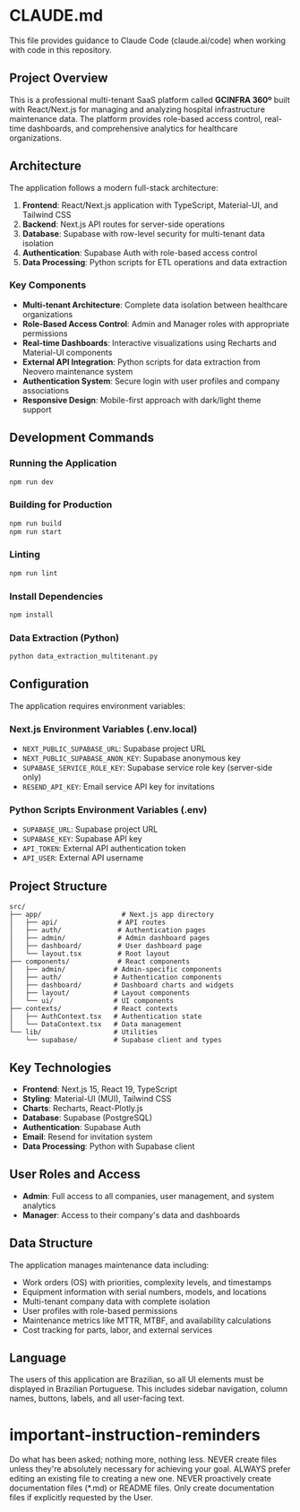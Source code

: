 # CLAUDE.md

This file provides guidance to Claude Code (claude.ai/code) when working with code in this repository.

## Project Overview

This is a professional multi-tenant SaaS platform called **GCINFRA 360º** built with React/Next.js for managing and analyzing hospital infrastructure maintenance data. The platform provides role-based access control, real-time dashboards, and comprehensive analytics for healthcare organizations.

## Architecture

The application follows a modern full-stack architecture:

1. **Frontend**: React/Next.js application with TypeScript, Material-UI, and Tailwind CSS
2. **Backend**: Next.js API routes for server-side operations
3. **Database**: Supabase with row-level security for multi-tenant data isolation
4. **Authentication**: Supabase Auth with role-based access control
5. **Data Processing**: Python scripts for ETL operations and data extraction

### Key Components

- **Multi-tenant Architecture**: Complete data isolation between healthcare organizations
- **Role-Based Access Control**: Admin and Manager roles with appropriate permissions
- **Real-time Dashboards**: Interactive visualizations using Recharts and Material-UI components
- **External API Integration**: Python scripts for data extraction from Neovero maintenance system
- **Authentication System**: Secure login with user profiles and company associations
- **Responsive Design**: Mobile-first approach with dark/light theme support

## Development Commands

### Running the Application

```bash
npm run dev
```

### Building for Production

```bash
npm run build
npm run start
```

### Linting

```bash
npm run lint
```

### Install Dependencies

```bash
npm install
```

### Data Extraction (Python)

```bash
python data_extraction_multitenant.py
```

## Configuration

The application requires environment variables:

### Next.js Environment Variables (.env.local)
- `NEXT_PUBLIC_SUPABASE_URL`: Supabase project URL
- `NEXT_PUBLIC_SUPABASE_ANON_KEY`: Supabase anonymous key
- `SUPABASE_SERVICE_ROLE_KEY`: Supabase service role key (server-side only)
- `RESEND_API_KEY`: Email service API key for invitations

### Python Scripts Environment Variables (.env)
- `SUPABASE_URL`: Supabase project URL
- `SUPABASE_KEY`: Supabase API key
- `API_TOKEN`: External API authentication token
- `API_USER`: External API username

## Project Structure

```
src/
├── app/                    # Next.js app directory
│   ├── api/               # API routes
│   ├── auth/              # Authentication pages
│   ├── admin/             # Admin dashboard pages
│   ├── dashboard/         # User dashboard page
│   └── layout.tsx         # Root layout
├── components/            # React components
│   ├── admin/            # Admin-specific components
│   ├── auth/             # Authentication components
│   ├── dashboard/        # Dashboard charts and widgets
│   ├── layout/           # Layout components
│   └── ui/               # UI components
├── contexts/             # React contexts
│   ├── AuthContext.tsx   # Authentication state
│   └── DataContext.tsx   # Data management
└── lib/                  # Utilities
    └── supabase/         # Supabase client and types
```

## Key Technologies

- **Frontend**: Next.js 15, React 19, TypeScript
- **Styling**: Material-UI (MUI), Tailwind CSS
- **Charts**: Recharts, React-Plotly.js
- **Database**: Supabase (PostgreSQL)
- **Authentication**: Supabase Auth
- **Email**: Resend for invitation system
- **Data Processing**: Python with Supabase client

## User Roles and Access

- **Admin**: Full access to all companies, user management, and system analytics
- **Manager**: Access to their company's data and dashboards

## Data Structure

The application manages maintenance data including:

- Work orders (OS) with priorities, complexity levels, and timestamps
- Equipment information with serial numbers, models, and locations
- Multi-tenant company data with complete isolation
- User profiles with role-based permissions
- Maintenance metrics like MTTR, MTBF, and availability calculations
- Cost tracking for parts, labor, and external services

## Language

The users of this application are Brazilian, so all UI elements must be displayed in Brazilian Portuguese. This includes sidebar navigation, column names, buttons, labels, and all user-facing text.

# important-instruction-reminders
Do what has been asked; nothing more, nothing less.
NEVER create files unless they're absolutely necessary for achieving your goal.
ALWAYS prefer editing an existing file to creating a new one.
NEVER proactively create documentation files (*.md) or README files. Only create documentation files if explicitly requested by the User.